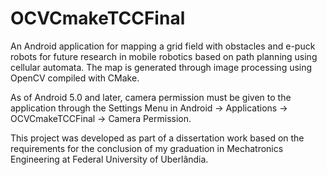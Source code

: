 # OCVCmakeTCCFinal
An Android application for mapping a grid field with obstacles and e-puck robots for future research in mobile robotics based on path planning using cellular automata. The map is generated through image processing using OpenCV compiled with CMake. 

As of Android 5.0 and later, camera permission must be given to the application through the Settings Menu in Android -> Applications -> OCVCmakeTCCFinal -> Camera Permission. 

This project was developed as part of a dissertation work based on the requirements for the conclusion of my graduation in Mechatronics Engineering at Federal University of Uberlândia. 
